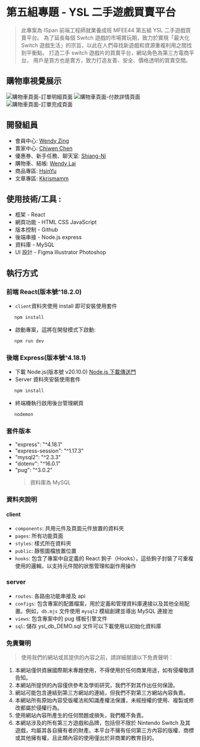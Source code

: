 # 第五組專題 - YSL 二手遊戲買賣平台

> 此專案為 ISpan 前端工程師就業養成班 MFEE44 第五組 YSL 二手遊戲買賣平台。
> 為了延長每個 Switch 遊戲的市場賞玩期，致力於實現「最大化 Switch 遊戲生活」的宗旨，以此在人們尋找新遊戲和資源重複利用之間找到平衡點。
> 打造二手 switch 遊戲片的買賣平台，網站角色為第三方電商平台，
> 用戶是買方也是賣方，致力打造友善、安全、價格透明的買賣空間。


## 購物車視覺展示
![購物車頁面-訂單明細頁面](/images/localhost_3000_cart.png)
![購物車頁面-付款詳情頁面](/images/localhost_3000_cart_checkout.png)
![購物車頁面-訂單完成頁面](/images/localhost_3000_cart_purchase_orderId=44e407efd2-15bd-44ee-a307-920e49e9bb8c&transactionId=2024050102108238210.png)

## 開發組員

- 會員中心: [Wendy Zing](https://github.com/ZingWen)
- 賣家中心: [Chiwen Chen](https://github.com/pollochen97)
- 優惠券、新手任務、聊天室: [Shiang-Ni](https://github.com/Shiang-Ni)
- 購物車、結帳: [Wendy Lai](https://github.com/opsuuu)
- 商品專區: [HsinYu](https://github.com/angela041199)
- 文章專區: [Kkrismamm](https://github.com/Kkrismamm)

## 使用技術/工具 :

- 框架 - React
- 網頁功能 - HTML CSS JavaScript
- 版本控制 - Github
- 後端串接 - Node.js express
- 資料庫 - MySQL
- UI 設計 - Figma Illustrator Photoshop

## 執行方式

### 前端 React(版本號^18.2.0)

- `client`資料夾使用 install 即可安裝使用套件

```sh
   npm install
```

- 啟動專案，這將在開發模式下啟動:

```sh
   npm run dev
```

### 後端 Express(版本號^4.18.1)

- 下載 Node.js(版本號 v20.10.0) [Node.js 下載傳送門](https://nodejs.org/en)
- Server 資料夾安裝使用套件

```sh
   npm install
```

- 終端機執行啟用後台管理網頁

```sh
   nodemon
```

### 套件版本

- "express": "^4.18.1"
- "express-session": "^1.17.3"
- "mysql2": "^2.3.3"
- "dotenv": "^16.0.1"
- "pug": "^3.0.2"
  > 資料庫為 MySQL

### 資料夾說明

#### client

- `components`: 共用元件及頁面元件放置的資料夾
- `pages`: 所有功能頁面
- `styles`: 樣式所在資料夾
- `public`: 靜態圖檔放置位置
- `hooks`: 包含了專案中自定義的 React 鉤子（Hooks），這些鉤子封裝了可重複使用的邏輯，以支持元件間的狀態管理和副作用操作

### server

- `routes`: 各路由功能串接及 api
- `configs`: 包含專案的配置檔案，用於定義和管理資料庫連接以及其他全局配置。例如，`db.mjs` 文件使用 `mysql2` 模組創建並導出 MySQL 連接池
- `views`: 包含專案中的 pug 樣板引擎文件
- `sql`: 儲存 ysl_db_DEMO.sql 文件可以下載使用以初始化資料庫

### 免責聲明

> 使用我們的網站或其提供的內容之前，請詳細閱讀以下免責聲明：

1. 本網站僅供資展國際期末專題使用，不得使用於任何商業用途，如有侵權敬請告知。
2. 本網站所提供的內容僅供參考及學術研究，我們不對其作出任何保證。
3. 網站可能包含連結到第三方網站的連結，但我們不對第三方網站內容負責。
4. 本網站所有原始內容受版權法和知識產權法保護，未經授權的使用、複製或修改都屬於侵權行為。
5. 使用網站內容所產生的任何問題或損失，我們概不負責。
6. 本網站涉及的所有第三方遊戲和品牌，包括但不限於 Nintendo Switch 及其遊戲，均屬其各自擁有者的財產。本平台不擁有任何第三方內容的版權、商標或其他擁有權，且此類內容的使用僅出於非商業的教育目的。
   >
